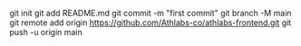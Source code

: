 git init
git add README.md
git commit -m "first commit"
git branch -M main
git remote add origin https://github.com/Athlabs-co/athlabs-frontend.git
git push -u origin main
